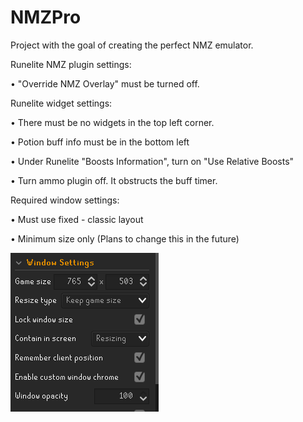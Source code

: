 # NMZPro
Project with the goal of creating the perfect NMZ emulator.

Runelite NMZ plugin settings:

• "Override NMZ Overlay" must be turned off.

Runelite widget settings:

• There must be no widgets in the top left corner.

• Potion buff info must be in the bottom left
    
• Under Runelite "Boosts Information", turn on "Use Relative Boosts"

• Turn ammo plugin off. It obstructs the buff timer. 

Required window settings:

• Must use fixed - classic layout

• Minimum size only (Plans to change this in the future)

![img.png](img.png)
